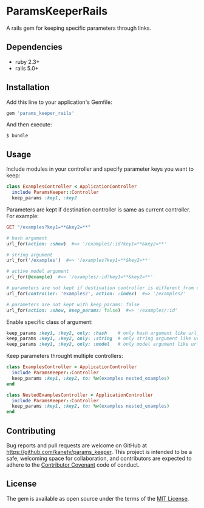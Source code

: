 # ParamsKeeperRails

A rails gem for keeping specific parameters through links.

## Dependencies

* ruby 2.3+
* rails 5.0+

## Installation

Add this line to your application's Gemfile:

```ruby
gem 'params_keeper_rails'
```

And then execute:

    $ bundle

## Usage

Include modules in your controller and specify parameter keys you want to keep:

```ruby
class ExamplesController < ApplicationController
  include ParamsKeeper::Controller
  keep_params :key1, :key2
```

Parameters are kept if destination controller is same as current controller.
For example:

```ruby
GET "/examples?key1=**&key2=**"

# hash argument
url_for(action: :show)  #=> '/examples/:id?key1=**&key2=**'

# string argument
url_for('/examples')  #=> '/examples?key1=**&key2=**'

# active model argument
url_for(@example)  #=> '/examples/:id?key1=**&key2=**'

# parameters are not kept if destination controller is different from current controller
url_for(controller: 'examples2', action: :index)  #=> '/examples2'

# parameters are not kept with keep_params: false
url_for(action: :show, keep_params: false)  #=> '/examples/:id'
```

Enable specific class of argument:

```ruby
keep_params :key1, :key2, only: :hash    # only hash argument like url_for(action: :show) keeps parameters
keep_params :key1, :key2, only: :string  # only string argument like url_for('/examples') keeps parameters
keep_params :key1, :key2, only: :model   # only model argument like url_for(@example) keeps parameters
```

Keep parameters throught multiple controllers:

```ruby
class ExamplesController < ApplicationController
  include ParamsKeeper::Controller
  keep_params :key1, :key2, to: %w(examples nested_examples)
end

class NestedExamplesController < ApplicationController
  include ParamsKeeper::Controller
  keep_params :key1, :key2, to: %w(examples nested_examples)
end
```

## Contributing

Bug reports and pull requests are welcome on GitHub at https://github.com/kanety/params_keeper. This project is intended to be a safe, welcoming space for collaboration, and contributors are expected to adhere to the [Contributor Covenant](http://contributor-covenant.org) code of conduct.

## License

The gem is available as open source under the terms of the [MIT License](http://opensource.org/licenses/MIT).

